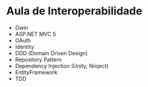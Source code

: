 Aula de Interoperabilidade
=====================

- Owin
- ASP.NET MVC 5
- OAuth
- Identity
- DDD (Domain Driven Design)
- Repository Pattern
- Dependency Injection (Unity, Ninject)
- EntityFramework
- TDD





